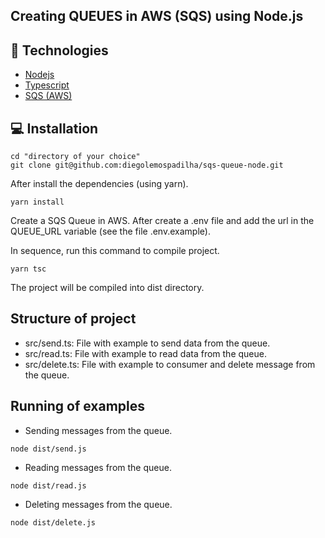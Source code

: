 ## Creating QUEUES in AWS (SQS) using Node.js

## :rocket: Technologies
- [Nodejs](https://nodejs.org/)
- [Typescript](https://www.typescriptlang.org/)
- [SQS (AWS)](https://aws.amazon.com/pt/sqs/)

## 💻 Installation
 ```shell
cd "directory of your choice"
git clone git@github.com:diegolemospadilha/sqs-queue-node.git
```

After install the dependencies (using yarn).
```shell
yarn install
```

Create a SQS Queue in AWS. After create a .env file and add the url in the QUEUE_URL variable (see the file .env.example).

In sequence, run this command to compile project.
```shell
yarn tsc
```

The project will be compiled into dist directory.

## Structure of project

 - src/send.ts: File with example to send data from the queue.
 - src/read.ts: File with example to read data from the queue.
 - src/delete.ts: File with example to consumer and delete message from the queue.

## Running of examples

* Sending messages from the queue.
```shell
node dist/send.js
```

* Reading messages from the queue.
```shell
node dist/read.js
```

* Deleting messages from the queue.
```shell
node dist/delete.js
```